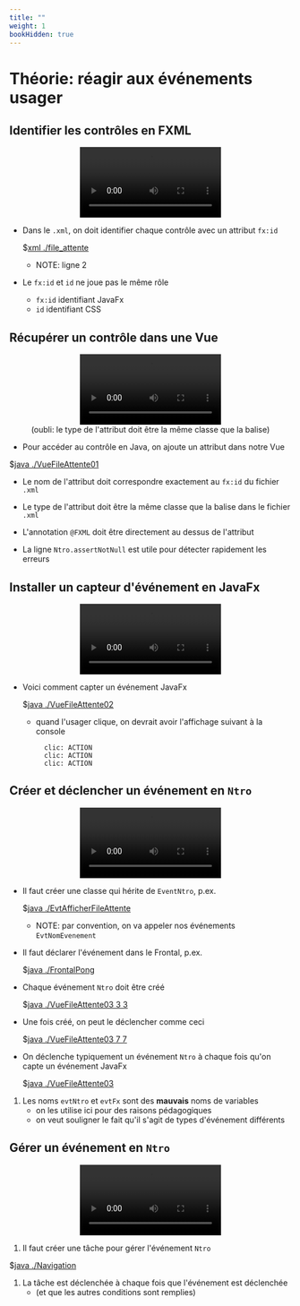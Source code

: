 ```yaml
---
title: ""
weight: 1
bookHidden: true
---
```



# Théorie: réagir aux événements usager

## Identifier les contrôles en FXML

<center>
<video width="50%" src="identifiant.mp4" type="video/mp4" controls>
</center>

* Dans le `.xml`, on doit identifier chaque contrôle avec un attribut `fx:id`

    $[xml ./file_attente]()

    * NOTE: ligne 2

* Le `fx:id` et `id` ne joue pas le même rôle
    * `fx:id` identifiant JavaFx 
    * `id` identifiant CSS

## Récupérer un contrôle dans une Vue

<center>
<video width="50%" src="attribut_java.mp4" type="video/mp4" controls></video><br>
(oubli: le type de l'attribut doit être la même classe que la balise)
</center>

* Pour accéder au contrôle en Java, on ajoute un attribut dans notre Vue

$[java ./VueFileAttente01]()

* Le nom de l'attribut doit correspondre exactement au `fx:id` du fichier `.xml`

* Le type de l'attribut doit être la même classe que la balise dans le fichier `.xml`

* L'annotation `@FXML` doit être directement au dessus de l'attribut

* La ligne `Ntro.assertNotNull` est utile pour détecter rapidement les erreurs


## Installer un capteur d'événement en JavaFx

<center>
<video width="50%" src="evt_fx.mp4" type="video/mp4" controls>
</center>

* Voici comment capter un événement JavaFx

    $[java ./VueFileAttente02]()

    * quand l'usager clique, on devrait avoir l'affichage suivant à la console

            clic: ACTION
            clic: ACTION
            clic: ACTION

## Créer et déclencher un événement en `Ntro`

<center>
<video width="50%" src="creer_evt_ntro.mp4" type="video/mp4" controls>
</center>

* Il faut créer une classe qui hérite de `EventNtro`, p.ex.

    $[java ./EvtAfficherFileAttente]()

    * NOTE: par convention, on va appeler nos événements `EvtNomEvenement`

* Il faut déclarer l'événement dans le Frontal, p.ex.

    $[java ./FrontalPong]()

* Chaque événement `Ntro` doit être créé

    $[java ./VueFileAttente03 3 3]()

* Une fois créé, on peut le déclencher comme ceci

    $[java ./VueFileAttente03 7 7]()

* On déclenche typiquement un événement `Ntro` à chaque fois qu'on capte un événement JavaFx

    $[java ./VueFileAttente03]()

1. Les noms `evtNtro` et `evtFx` sont des **mauvais** noms de variables
    * on les utilise ici pour des raisons pédagogiques
    * on veut souligner le fait qu'il s'agit de types d'événement différents

## Gérer un événement en `Ntro`

<center>
<video width="50%" src="reagir_evt.mp4" type="video/mp4" controls>
</center>

1. Il faut créer une tâche pour gérer l'événement `Ntro`

$[java ./Navigation]()


1. La tâche est déclenchée à chaque fois que l'événement est déclenchée
    * (et que les autres conditions sont remplies)



